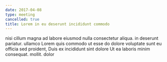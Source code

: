 ```yaml
---
date: 2017-04-08
type: meeting
cancelled: true
title: Lorem in eu deserunt incididunt commodo
---
```

nisi cillum magna ad labore eiusmod nulla consectetur aliqua. in deserunt pariatur. ullamco Lorem quis commodo ut esse do dolore voluptate sunt eu officia sed proident, Duis ex incididunt sint dolore Ut ea laboris minim consequat. mollit. dolor